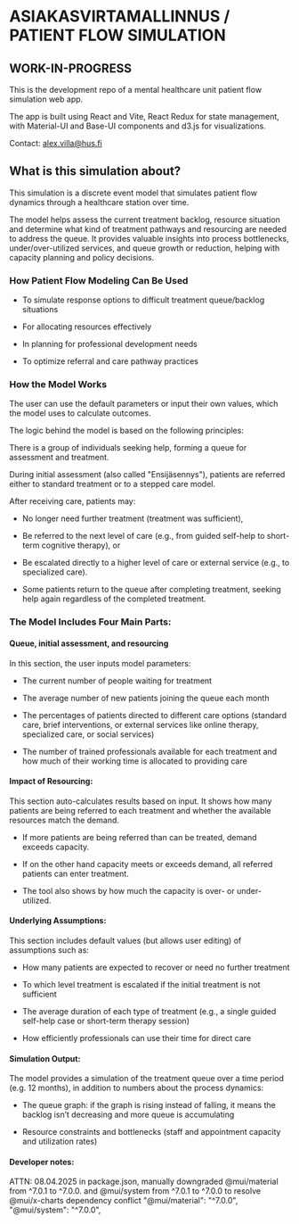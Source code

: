# ASIAKASVIRTAMALLINNUS / PATIENT FLOW SIMULATION

## WORK-IN-PROGRESS

This is the development repo of a mental healthcare unit patient flow simulation web app.

The app is built using React and Vite, React Redux for state management, with Material-UI and Base-UI components and d3.js for visualizations.

Contact: alex.villa@hus.fi

## What is this simulation about?

This simulation is a discrete event model that simulates patient flow dynamics through a healthcare station over time.

The model helps assess the current treatment backlog, resource situation and determine what kind of treatment pathways and resourcing are needed to address the queue. It provides valuable insights into process bottlenecks, under/over-utilized services, and queue growth or reduction, helping with capacity planning and policy decisions.

### How Patient Flow Modeling Can Be Used

- To simulate response options to difficult treatment queue/backlog situations

- For allocating resources effectively

- In planning for professional development needs

- To optimize referral and care pathway practices

### How the Model Works

The user can use the default parameters or input their own values, which the model uses to calculate outcomes.

The logic behind the model is based on the following principles:

There is a group of individuals seeking help, forming a queue for assessment and treatment.

During initial assessment (also called "Ensijäsennys"), patients are referred either to standard treatment or to a stepped care model.

After receiving care, patients may:

- No longer need further treatment (treatment was sufficient),

- Be referred to the next level of care (e.g., from guided self-help to short-term cognitive therapy), or

- Be escalated directly to a higher level of care or external service (e.g., to specialized care).

- Some patients return to the queue after completing treatment, seeking help again regardless of the completed treatment.

### The Model Includes Four Main Parts:

#### Queue, initial assessment, and resourcing

In this section, the user inputs model parameters:

- The current number of people waiting for treatment

- The average number of new patients joining the queue each month

- The percentages of patients directed to different care options (standard care, brief interventions, or external services like online therapy, specialized care, or social services)

- The number of trained professionals available for each treatment and how much of their working time is allocated to providing care

#### Impact of Resourcing:

This section auto-calculates results based on input. It shows how many patients are being referred to each treatment and whether the available resources match the demand.

- If more patients are being referred than can be treated, demand exceeds capacity.

- If on the other hand capacity meets or exceeds demand, all referred patients can enter treatment.

- The tool also shows by how much the capacity is over- or under-utilized.

#### Underlying Assumptions:

This section includes default values (but allows user editing) of assumptions such as:

- How many patients are expected to recover or need no further treatment

- To which level treatment is escalated if the initial treatment is not sufficient

- The average duration of each type of treatment (e.g., a single guided self-help case or short-term therapy session)

- How efficiently professionals can use their time for direct care

#### Simulation Output:

The model provides a simulation of the treatment queue over a time period (e.g. 12 months), in addition to numbers about the process dynamics:

- The queue graph: if the graph is rising instead of falling, it means the backlog isn’t decreasing and more queue is accumulating

- Resource constraints and bottlenecks (staff and appointment capacity and utilization rates)

#### Developer notes:

ATTN: 08.04.2025 in package.json, manually downgraded @mui/material from ^7.0.1 to ^7.0.0. and @mui/system from ^7.0.1 to ^7.0.0 to resolve @mui/x-charts dependency conflict
"@mui/material": "^7.0.0",
"@mui/system": "^7.0.0",

